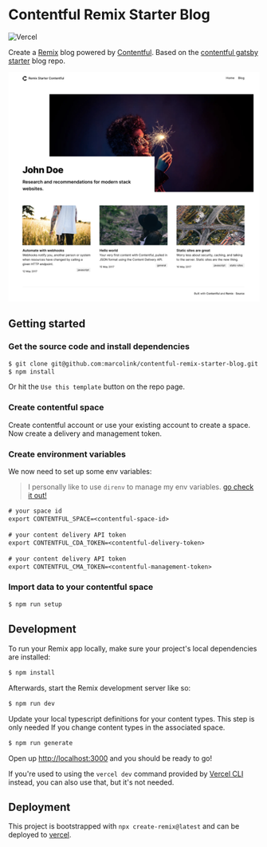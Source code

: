 # Contentful Remix Starter Blog

![Vercel](https://therealsujitk-vercel-badge.vercel.app/?app=contentful-remix-starter-blog)

Create a [Remix](https://remix.run/) blog powered by [Contentful](https://www.contentful.com). Based on the [contentful gatsby starter](https://github.com/contentful/starter-gatsby-blog) blog repo.

![Screenshot](screenshot.png)

## Getting started

### Get the source code and install dependencies
```shell
$ git clone git@github.com:marcolink/contentful-remix-starter-blog.git
$ npm install
```
Or hit the `Use this template` button on the repo page.  

### Create contentful space
Create contentful account or use your existing account to create a space.
Now create a delivery and management token.

### Create environment variables
We now need to set up some env variables:

> I personally like to use `direnv` to manage my env variables. [go check it out!](https://direnv.net/)

```
# your space id
export CONTENTFUL_SPACE=<contentful-space-id>

# your content delivery API token 
export CONTENTFUL_CDA_TOKEN=<contentful-delivery-token>

# your content delivery API token 
export CONTENTFUL_CMA_TOKEN=<contentful-management-token>
```

### Import data to your contentful space

```sh
$ npm run setup
```

## Development

To run your Remix app locally, make sure your project's local dependencies are installed:

```sh
$ npm install
```

Afterwards, start the Remix development server like so:

```sh
$ npm run dev
```

Update your local typescript definitions for your content types. This step is only needed If you change content types in the associated space.

```sh
$ npm run generate
```

Open up [http://localhost:3000](http://localhost:3000) and you should be ready to go!

If you're used to using the `vercel dev` command provided by [Vercel CLI](https://vercel.com/cli) instead, you can also use that, but it's not needed.

## Deployment

This project is bootstrapped with `npx create-remix@latest` and can be deployed to [vercel](https://vercel.com/).
